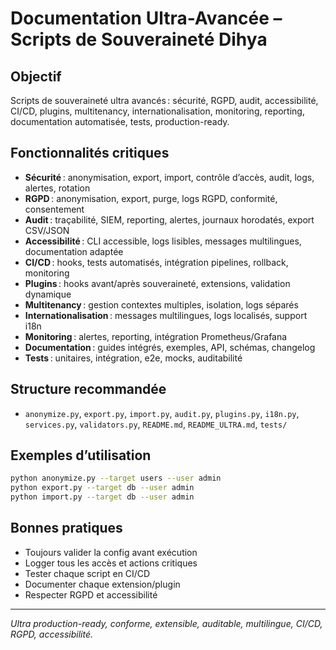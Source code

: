 # Documentation Ultra-Avancée – Scripts de Souveraineté Dihya

## Objectif
Scripts de souveraineté ultra avancés : sécurité, RGPD, audit, accessibilité, CI/CD, plugins, multitenancy, internationalisation, monitoring, reporting, documentation automatisée, tests, production-ready.

## Fonctionnalités critiques
- **Sécurité** : anonymisation, export, import, contrôle d’accès, audit, logs, alertes, rotation
- **RGPD** : anonymisation, export, purge, logs RGPD, conformité, consentement
- **Audit** : traçabilité, SIEM, reporting, alertes, journaux horodatés, export CSV/JSON
- **Accessibilité** : CLI accessible, logs lisibles, messages multilingues, documentation adaptée
- **CI/CD** : hooks, tests automatisés, intégration pipelines, rollback, monitoring
- **Plugins** : hooks avant/après souveraineté, extensions, validation dynamique
- **Multitenancy** : gestion contextes multiples, isolation, logs séparés
- **Internationalisation** : messages multilingues, logs localisés, support i18n
- **Monitoring** : alertes, reporting, intégration Prometheus/Grafana
- **Documentation** : guides intégrés, exemples, API, schémas, changelog
- **Tests** : unitaires, intégration, e2e, mocks, auditabilité

## Structure recommandée
- `anonymize.py`, `export.py`, `import.py`, `audit.py`, `plugins.py`, `i18n.py`, `services.py`, `validators.py`, `README.md`, `README_ULTRA.md`, `tests/`

## Exemples d’utilisation
```bash
python anonymize.py --target users --user admin
python export.py --target db --user admin
python import.py --target db --user admin
```

## Bonnes pratiques
- Toujours valider la config avant exécution
- Logger tous les accès et actions critiques
- Tester chaque script en CI/CD
- Documenter chaque extension/plugin
- Respecter RGPD et accessibilité

---
*Ultra production-ready, conforme, extensible, auditable, multilingue, CI/CD, RGPD, accessibilité.*
